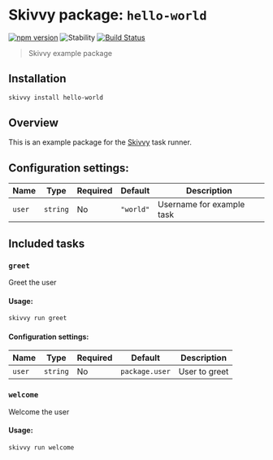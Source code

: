 # Skivvy package: `hello-world`
[![npm version](https://img.shields.io/npm/v/@skivvy/skivvy-package-hello-world.svg)](https://www.npmjs.com/package/@skivvy/skivvy-package-hello-world)
![Stability](https://img.shields.io/badge/stability-stable-brightgreen.svg)
[![Build Status](https://travis-ci.org/skivvyjs/skivvy-package-hello-world.svg?branch=master)](https://travis-ci.org/skivvyjs/skivvy-package-hello-world)

> Skivvy example package


## Installation

```bash
skivvy install hello-world
```


## Overview

This is an example package for the [Skivvy](https://www.npmjs.com/package/skivvy) task runner.


## Configuration settings:

| Name | Type | Required | Default | Description |
| ---- | ---- | -------- | ------- | ----------- |
| `user` | `string` | No | `"world"` | Username for example task |


## Included tasks

### `greet`

Greet the user

#### Usage:

```bash
skivvy run greet
```


#### Configuration settings:

| Name | Type | Required | Default | Description |
| ---- | ---- | -------- | ------- | ----------- |
| `user` | `string` | No | `package.user` | User to greet |


### `welcome`

Welcome the user

#### Usage:

```bash
skivvy run welcome
```
